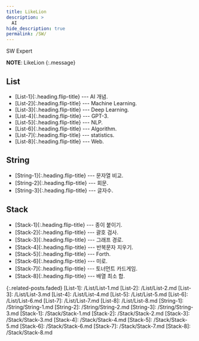 ```yaml
---
title: LikeLion
description: >
  AI
hide_description: true
permalink: /SW/
---
```


SW Expert

**NOTE**: LikeLion
{:.message}

## List
* [List-1]{:.heading.flip-title} --- AI 개념.
* [List-2]{:.heading.flip-title} --- Machine Learning.
* [List-3]{:.heading.flip-title} --- Deep Learning.
* [List-4]{:.heading.flip-title} --- GPT-3.
* [List-5]{:.heading.flip-title} --- NLP.
* [List-6]{:.heading.flip-title} --- Algorithm.
* [List-7]{:.heading.flip-title} --- statistics.
* [List-8]{:.heading.flip-title} --- Web.

## String
* [String-1]{:.heading.flip-title} --- 문자열 비교.
* [String-2]{:.heading.flip-title} --- 회문.
* [String-3]{:.heading.flip-title} --- 글자수.

## Stack
* [Stack-1]{:.heading.flip-title} --- 종이 붙이기.
* [Stack-2]{:.heading.flip-title} --- 괄호 검사.
* [Stack-3]{:.heading.flip-title} --- 그래프 경로.
* [Stack-4]{:.heading.flip-title} --- 반복문자 지우기.
* [Stack-5]{:.heading.flip-title} --- Forth.
* [Stack-6]{:.heading.flip-title} --- 미로.
* [Stack-7]{:.heading.flip-title} --- 토너먼트 카드게임.
* [Stack-8]{:.heading.flip-title} --- 배열 최소 합.


{:.related-posts.faded}
[List-1]: /List/List-1.md
[List-2]: /List/List-2.md
[List-3]: /List/List-3.md
[List-4]: /List/List-4.md
[List-5]: /List/List-5.md
[List-6]: /List/List-6.md
[List-7]: /List/List-7.md
[List-8]: /List/List-8.md
[String-1]: /String/String-1.md
[String-2]: /String/String-2.md
[String-3]: /String/String-3.md
[Stack-1]: /Stack/Stack-1.md
[Stack-2]: /Stack/Stack-2.md
[Stack-3]: /Stack/Stack-3.md
[Stack-4]: /Stack/Stack-4.md
[Stack-5]: /Stack/Stack-5.md
[Stack-6]: /Stack/Stack-6.md
[Stack-7]: /Stack/Stack-7.md
[Stack-8]: /Stack/Stack-8.md

